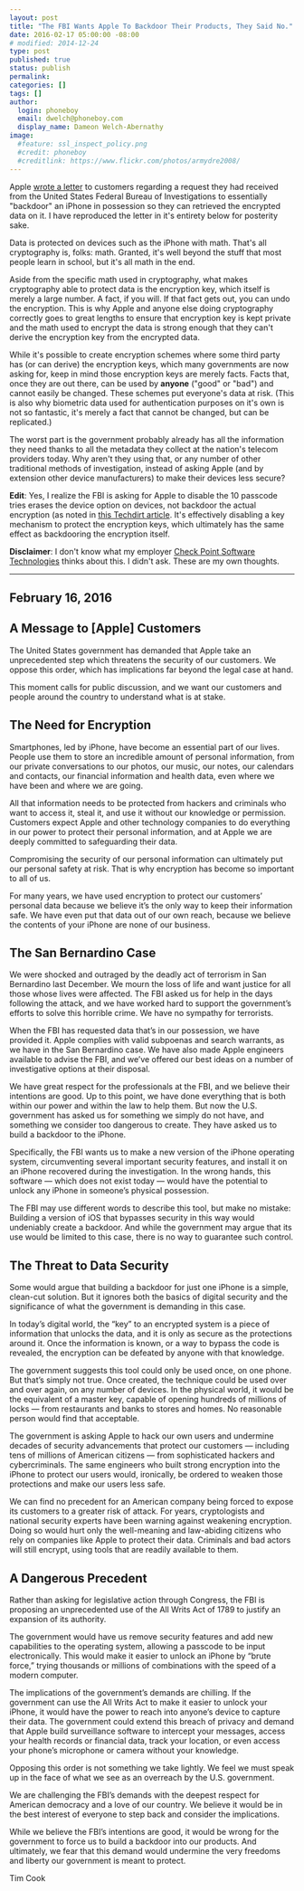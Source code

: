```yaml
---
layout: post
title: "The FBI Wants Apple To Backdoor Their Products, They Said No."
date: 2016-02-17 05:00:00 -08:00
# modified: 2014-12-24
type: post
published: true
status: publish
permalink: 
categories: []
tags: []
author:
  login: phoneboy
  email: dwelch@phoneboy.com
  display_name: Dameon Welch-Abernathy
image:
  #feature: ssl_inspect_policy.png
  #credit: phoneboy
  #creditlink: https://www.flickr.com/photos/armydre2008/
---
```

Apple [wrote a letter](http://www.apple.com/customer-letter/) to customers regarding a request they had received from the United States Federal Bureau of Investigations to essentially "backdoor" an iPhone in possession so they can retrieved the encrypted data on it. I have reproduced the letter in it's entirety below for posterity sake.

Data is protected on devices such as the iPhone with math. That's all cryptography is, folks: math. Granted, it's well beyond the stuff that most people learn in school, but it's all math in the end.

Aside from the specific math used in cryptography, what makes cryptography able to protect data is the encryption key, which itself is merely a large number. A fact, if you will. If that fact gets out, you can undo the encryption. This is why Apple and anyone else doing cryptography correctly goes to great lengths to ensure that encryption key is kept private and the math used to encrypt the data is strong enough that they can't derive the encryption key from the encrypted data. 

While it's possible to create encryption schemes where some third party has (or can derive) the encryption keys, which many governments are now asking for, keep in mind those encryption keys are merely facts. Facts that, once they are out there, can be used by **anyone** ("good" or "bad") and cannot easily be changed. These schemes put everyone's data at risk. (This is also why biometric data used for authentication purposes on it's own is not so fantastic, it's merely a fact that cannot be changed, but can be replicated.) 

The worst part is the government probably already has all the information they need thanks to all the metadata they collect at the nation's telecom providers today. Why aren't they using that, or any number of other traditional methods of investigation, instead of asking Apple (and by extension other device manufacturers) to make their devices less secure? 

**Edit**: Yes, I realize the FBI is asking for Apple to disable the 10 passcode tries erases the device option on devices, not backdoor the actual encryption (as noted in [this Techdirt article](https://www.techdirt.com/articles/20160216/17393733617/no-judge-did-not-just-order-apple-to-break-encryption-san-bernardino-shooters-iphone-to-create-new-backdoor.shtml). It's effectively disabling a key mechanism to protect the encryption keys, which ultimately has the same effect as backdooring the encryption itself.

**Disclaimer**: I don't know what my employer [Check Point Software Technologies](https://www.checkpoint.com) thinks about this. I didn't ask. These are my own thoughts. 

--- 

## February 16, 2016

## A Message to [Apple] Customers
The United States government has demanded that Apple take an unprecedented step which threatens the security of our customers. We oppose this order, which has implications far beyond the legal case at hand. 

This moment calls for public discussion, and we want our customers and people around the country to understand what is at stake.

## The Need for Encryption
Smartphones, led by iPhone, have become an essential part of our lives. People use them to store an incredible amount of personal information, from our private conversations to our photos, our music, our notes, our calendars and contacts, our financial information and health data, even where we have been and where we are going.

All that information needs to be protected from hackers and criminals who want to access it, steal it, and use it without our knowledge or permission. Customers expect Apple and other technology companies to do everything in our power to protect their personal information, and at Apple we are deeply committed to safeguarding their data.

Compromising the security of our personal information can ultimately put our personal safety at risk. That is why encryption has become so important to all of us.

For many years, we have used encryption to protect our customers’ personal data because we believe it’s the only way to keep their information safe. We have even put that data out of our own reach, because we believe the contents of your iPhone are none of our business.

## The San Bernardino Case
We were shocked and outraged by the deadly act of terrorism in San Bernardino last December. We mourn the loss of life and want justice for all those whose lives were affected. The FBI asked us for help in the days following the attack, and we have worked hard to support the government’s efforts to solve this horrible crime. We have no sympathy for terrorists.

When the FBI has requested data that’s in our possession, we have provided it. Apple complies with valid subpoenas and search warrants, as we have in the San Bernardino case. We have also made Apple engineers available to advise the FBI, and we’ve offered our best ideas on a number of investigative options at their disposal.

We have great respect for the professionals at the FBI, and we believe their intentions are good. Up to this point, we have done everything that is both within our power and within the law to help them. But now the U.S. government has asked us for something we simply do not have, and something we consider too dangerous to create. They have asked us to build a backdoor to the iPhone.

Specifically, the FBI wants us to make a new version of the iPhone operating system, circumventing several important security features, and install it on an iPhone recovered during the investigation. In the wrong hands, this software — which does not exist today — would have the potential to unlock any iPhone in someone’s physical possession.

The FBI may use different words to describe this tool, but make no mistake: Building a version of iOS that bypasses security in this way would undeniably create a backdoor. And while the government may argue that its use would be limited to this case, there is no way to guarantee such control.

## The Threat to Data Security
Some would argue that building a backdoor for just one iPhone is a simple, clean-cut solution. But it ignores both the basics of digital security and the significance of what the government is demanding in this case.

In today’s digital world, the “key” to an encrypted system is a piece of information that unlocks the data, and it is only as secure as the protections around it. Once the information is known, or a way to bypass the code is revealed, the encryption can be defeated by anyone with that knowledge.

The government suggests this tool could only be used once, on one phone. But that’s simply not true. Once created, the technique could be used over and over again, on any number of devices. In the physical world, it would be the equivalent of a master key, capable of opening hundreds of millions of locks — from restaurants and banks to stores and homes. No reasonable person would find that acceptable.

The government is asking Apple to hack our own users and undermine decades of security advancements that protect our customers — including tens of millions of American citizens — from sophisticated hackers and cybercriminals. The same engineers who built strong encryption into the iPhone to protect our users would, ironically, be ordered to weaken those protections and make our users less safe.

We can find no precedent for an American company being forced to expose its customers to a greater risk of attack. For years, cryptologists and national security experts have been warning against weakening encryption. Doing so would hurt only the well-meaning and law-abiding citizens who rely on companies like Apple to protect their data. Criminals and bad actors will still encrypt, using tools that are readily available to them.

## A Dangerous Precedent
Rather than asking for legislative action through Congress, the FBI is proposing an unprecedented use of the All Writs Act of 1789 to justify an expansion of its authority.

The government would have us remove security features and add new capabilities to the operating system, allowing a passcode to be input electronically. This would make it easier to unlock an iPhone by “brute force,” trying thousands or millions of combinations with the speed of a modern computer.

The implications of the government’s demands are chilling. If the government can use the All Writs Act to make it easier to unlock your iPhone, it would have the power to reach into anyone’s device to capture their data. The government could extend this breach of privacy and demand that Apple build surveillance software to intercept your messages, access your health records or financial data, track your location, or even access your phone’s microphone or camera without your knowledge.

Opposing this order is not something we take lightly. We feel we must speak up in the face of what we see as an overreach by the U.S. government.

We are challenging the FBI’s demands with the deepest respect for American democracy and a love of our country. We believe it would be in the best interest of everyone to step back and consider the implications.

While we believe the FBI’s intentions are good, it would be wrong for the government to force us to build a backdoor into our products. And ultimately, we fear that this demand would undermine the very freedoms and liberty our government is meant to protect.

Tim Cook